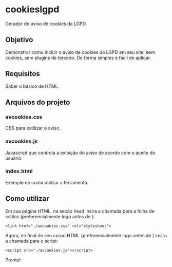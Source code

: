 # cookieslgpd
Gerador de aviso de cookies da LGPD.

## Objetivo ##
Demonstrar como incluir o aviso de cookies da LGPD em seu site, sem cookies, sem plugins de terceiro.
De forma simples e fácil de aplicar.

## Requisitos ##
Saber o básico de HTML.

## Arquivos do projeto ##
### avcookies.css ###
CSS para estilizar o aviso.

### avcookies.js ###
Javascript que controla a exibição do aviso de acordo com o aceite do usuário.

### index.html ###
Exemplo de como utilizar a ferramenta.

## Como utilizar ##

Em sua página HTML, na seção head insira a chamada para a folha de estilos (preferencialmente logo antes de </head>):

    <link href="./avcookies.css" rel="stylesheet">

Agora, no final de seu corpo HTML (preferencialmente logo antes de </body>) insira a chamada para o script:

    <script src="./avcookies.js"></script>

Pronto!